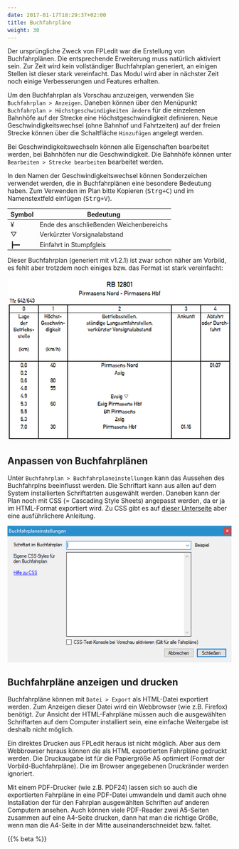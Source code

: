 ```yaml
---
date: 2017-01-17T18:29:37+02:00
title: Buchfahrpläne
weight: 30
---
```


Der ursprüngliche Zweck von FPLedit war die Erstellung von Buchfahrplänen. Die entsprechende Erweiterung muss natürlich aktiviert sein. Zur Zeit wird kein vollständiger Buchfahrplan generiert, an einigen Stellen ist dieser stark vereinfacht. Das Modul wird aber in nächster Zeit noch einige Verbesserungen und Features erhalten.

Um den Buchfahrplan als Vorschau anzuzeigen, verwenden Sie `Buchfahrplan > Anzeigen`. Daneben können über den Menüpunkt `Buchfahrplan > Höchstgeschwindigkeiten ändern` für die einzelenen Bahnhöfe auf der Strecke eine Höchstgeschwindigkeit definieren. Neue Geschwindigkeitswechsel (ohne Bahnhof und Fahrtzeiten) auf der freien Strecke können über die Schaltfläche `Hinzufügen` angelegt werden.

Bei Geschwindigkeitswechseln können alle Eigenschaften bearbeitet werden, bei Bahnhöfen nur die Geschwindigkeit. Die Bahnhöfe können unter `Bearbeiten > Strecke bearbeiten` bearbeitet werden.

In den Namen der Geschwindigkeitswechsel können Sonderzeichen verwendet werden, die in Buchfahrplänen eine besondere Bedeutung haben. Zum Verwenden im Plan bitte Kopieren (<kbd>Strg+C</kbd>) und im Namenstextfeld einfügen (<kbd>Strg+V</kbd>).

| Symbol | Bedeutung                               |
|--------|-----------------------------------------|
| ¥      | Ende des anschließenden Weichenbereichs |
| ▽      | Verkürzter Vorsignalabstand             |
| ┣━╸    | Einfahrt in Stumpfgleis                 |

Dieser Buchfahrplan (generiert mit v1.2.1) ist zwar schon näher am Vorbild, es fehlt aber trotzdem noch einiges bzw. das Format ist stark vereinfacht:

![Quelle der Daten: Buchfahrplanheft 698/3 - Ersatzfahrplan](buchfahrplan.png)

## Anpassen von Buchfahrplänen
Unter `Buchfahrplan > Buchfahrplaneinstellungen` kann das Aussehen des Buchfahrplns beeinflusst werden. Die Schriftart kann aus allen auf dem System installierten Schriftatrten ausgewählt werden. Daneben kann der Plan noch mit CSS (= Cascading Style Sheets) angepasst werden, da er ja im HTML-Format exportiert wird. Zu CSS gibt es auf [dieser Unterseite](css/) aber eine ausführlichere Anleitung.

![Buchfahrplaneinstellungen](einstellungen.png)

## Buchfahrpläne anzeigen und drucken
Buchfahrpläne können mit `Datei > Export` als HTML-Datei exportiert werden. Zum Anzeigen dieser Datei wird ein Webbrowser (wie z.B. Firefox) benötigt. Zur Ansicht der HTML-Fahrpläne müssen auch die ausgewählten Schriftarten auf dem Computer installiert sein, eine einfache Weitergabe ist deshalb nicht möglich.

Ein direktes Drucken aus FPLedit heraus ist nicht möglich. Aber aus dem Webbrowser heraus können die als HTML exportierten Fahrpläne gedruckt werden. Die Druckaugabe ist für die Papiergröße A5 optimiert (Format der Vorbild-Buchfahrpläne). Die im Browser angegebenen Druckränder werden ignoriert.

Mit einem PDF-Drucker (wie z.B. PDF24) lassen sich so auch die exportierten Fahrpläne in eine PDF-Datei umwandeln und damit auch ohne Installation der für den Fahrplan ausgewählten Schriften auf anderen Computern ansehen. Auch können viele PDF-Reader zwei A5-Seiten zusammen auf eine A4-Seite drucken, dann hat man die richtige Größe, wenn man die A4-Seite in der Mitte auseinanderschneidet bzw. faltet.

{{% beta %}}
